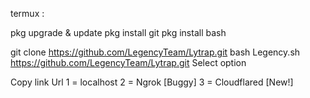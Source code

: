 termux :

pkg upgrade & update
pkg install git
pkg install bash

git clone https://github.com/LegencyTeam/Lytrap.git
bash Legency.sh
https://github.com/LegencyTeam/Lytrap.git
Select option

Copy link Url 
1 = localhost
2 = Ngrok [Buggy]
3 = Cloudflared [New!]
